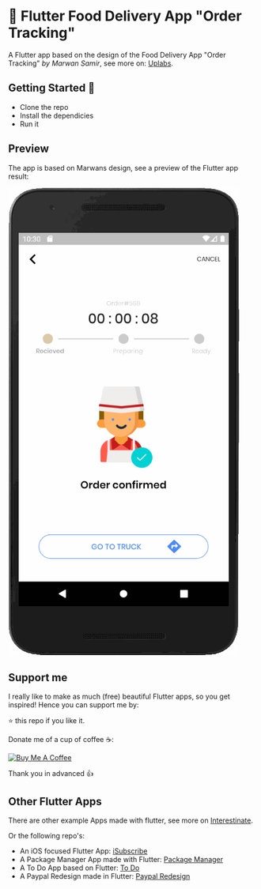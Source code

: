 # 🍦 Flutter Food Delivery App "Order Tracking"

A Flutter app based on the design of the Food Delivery App "Order Tracking" *by Marwan Samir*, see more on: [Uplabs](https://www.uplabs.com/posts/food-delivery-app-order-tracking).

## Getting Started 🚀

- Clone the repo
- Install the dependicies
- Run it

## Preview

The app is based on Marwans design, see a preview of the Flutter app result:

![App preview](doc/AppPreview.gif)

## Support me

I really like to make as much (free) beautiful Flutter apps, so you get inspired!
Hence you can support me by:

⭐️ this repo if you like it.

Donate me of a cup of coffee ☕️:

<a href="https://www.buymeacoffee.com/bushjopie" target="_blank"><img src="https://www.buymeacoffee.com/assets/img/custom_images/orange_img.png" alt="Buy Me A Coffee" style="height: auto !important;width: auto !important;" ></a>

Thank you in advanced 👍

## Other Flutter Apps

There are other example Apps made with flutter, see more on [Interestinate](https://interestinate.com).

Or the following repo's:
- An iOS focused Flutter App: [iSubscribe](https://github.com/LiveLikeCounter/Flutter-iSubscribe)
- A Package Manager App made with Flutter: [Package Manager](https://github.com/LiveLikeCounter/Flutter-Package-Manager)
- A To Do App based on Flutter: [To Do](https://github.com/LiveLikeCounter/Flutter-Todolist)
- A Paypal Redesign made in Flutter: [Paypal Redesign](https://github.com/LiveLikeCounter/Flutter-Paypal-Redesign)